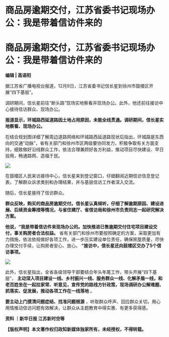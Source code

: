 # 商品房逾期交付，江苏省委书记现场办公：我是带着信访件来的

# 商品房逾期交付，江苏省委书记现场办公：我是带着信访件来的

**编辑 | 高语阳**

据江苏省广播电视台报道，12月9日，江苏省委书记信长星到徐州市鼓楼区开展“四下基层”。

调研期间，信长星前往“断头路”现场实地察看并现场办公。此外，他还前往接访中心接待信访群众、现场办公。

**报道显示，环城路西延道路因土地占用原因，未能全线贯通。调研期间，信长星实地察看、现场办公。**

在结合规划图详细了解周边道路网络和环城路西延道路现状后指出，环城路是东西向的交通“动脉”，省有关部门和徐州市区两级要协同发力，积极争取有关方面支持，细致做好沿线群众工作，依法合理兼顾好各方利益，推动项目尽快建设、早日投用，畅通路网、造福于民。

![](https://inews.gtimg.com/news_bt/OoI2_gpY_TcOAhbJprMjlTlDyA80Kafvnp5XJFEosn1vgAA/1000)

在鼓楼区人民来访接待中心，信长星来到登记窗口，仔细翻阅近期信访信息登记表，了解群众诉求类别和办理结果，并与基层信访工作者深入交流。

随后，信长星接待了信访群众。

**群众反映，购买的商品房逾期交付。信长星认真倾听，仔细了解逾期原因、建设进展、后续资金筹措等情况，与省住建厅、省信访局和徐州市负责同志一起研究解决方案。**

**他说，“我是带着信访件来现场办公的。加快推进已售逾期交付住宅项目建设交付，事关购房者合法权益。**
省有关部门和徐州市要按照确定的方案，采取更加有力措施，依法依规做好各项工作，进一步压实建设单位责任，确保房屋质量，尽快办理交付手续，让购房者安心、放心。
**”接访中，信长星还向鼓楼区交办了5个信访事项。**

![](https://inews.gtimg.com/news_bt/Op2g43ay9_RhbMQEmQYVfW9_cp03Dbq3wrw39FlKYaezsAA/1000)

此外，信长星指出，全省各级领导干部要结合年头年尾工作，带头开展“四下基层”，
**主动深入项目建设一线、乡村振兴一线、服务群众一线、化解矛盾一线，和老百姓坐在一起拉家常、听意见，宣传党的路线方针政策，现场调研办公解难题、抓落实、促发展，推动各项工作在一线落地**
。

**要主动上门摸清问题症结、找准问题根源** ，听取群众呼声、回应群众关切，用心用情推动信访问题有效解决，让群众从主题教育中得实惠、有更多获得感。

**资料 ｜新华日报 江苏新时空等**

**【版权声明】本文著作权归政知新媒体独家所有，未经授权，不得转载。**

